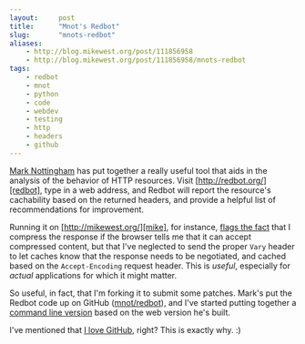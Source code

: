 ```yaml
---
layout:     post
title:      "Mnot's Redbot"
slug:       "mnots-redbot"
aliases:
    - http://blog.mikewest.org/post/111856958
    - http://blog.mikewest.org/post/111856958/mnots-redbot
tags: 
    - redbot
    - mnot
    - python
    - code
    - webdev
    - testing
    - http
    - headers
    - github
---
```

[Mark Nottingham][mnot] has put together a really useful tool that aids in the analysis of the behavior of HTTP resources.  Visit [http://redbot.org/][redbot], type in a web address, and Redbot will report the resource's cachability based on the returned headers, and provide a helpful list of recommendations for improvement.

Running it on [http://mikewest.org/][mike], for instance, [flags the fact][redbotme] that I compress the response if the browser tells me that it can accept compressed content, but that I've neglected to send the proper `Vary` header to let caches know that the response needs to be negotiated, and cached based on the `Accept-Encoding` request header.  This is _useful_, especially for _actual_ applications for which it might matter.

So useful, in fact, that I'm forking it to submit some patches.  Mark's put the Redbot code up on GitHub ([mnot/redbot][github]), and I've started putting together a [command line version][cli] based on the web version he's built.

I've mentioned that [I love GitHub][heart], right?  This is exactly why.  :)

[mnot]:     http://www.mnot.net/
[redbot]:   http://redbot.org/
[mike]:     http://mikewest.org/
[github]:   http://github.com/mnot/redbot/tree/master
[redbotme]: http://redbot.org/?uri=http%3A%2F%2Fwww.mikewest.org%2F
[heart]:    http://mikewest.org/2008/11/i-love-github
[cli]: http://github.com/mikewest/redbot/blob/master/src/redbotcli.py

